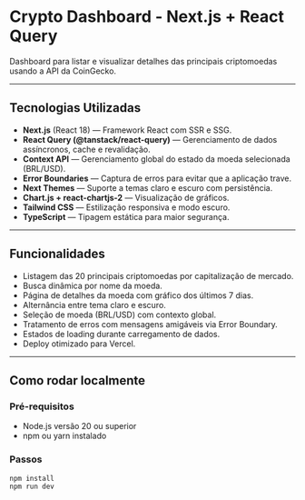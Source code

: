 # Crypto Dashboard - Next.js + React Query

Dashboard para listar e visualizar detalhes das principais criptomoedas usando a API da CoinGecko.

---

## Tecnologias Utilizadas

- **Next.js** (React 18) — Framework React com SSR e SSG.
- **React Query (@tanstack/react-query)** — Gerenciamento de dados assíncronos, cache e revalidação.
- **Context API** — Gerenciamento global do estado da moeda selecionada (BRL/USD).
- **Error Boundaries** — Captura de erros para evitar que a aplicação trave.
- **Next Themes** — Suporte a temas claro e escuro com persistência.
- **Chart.js + react-chartjs-2** — Visualização de gráficos.
- **Tailwind CSS** — Estilização responsiva e modo escuro.
- **TypeScript** — Tipagem estática para maior segurança.

---

## Funcionalidades

- Listagem das 20 principais criptomoedas por capitalização de mercado.
- Busca dinâmica por nome da moeda.
- Página de detalhes da moeda com gráfico dos últimos 7 dias.
- Alternância entre tema claro e escuro.
- Seleção de moeda (BRL/USD) com contexto global.
- Tratamento de erros com mensagens amigáveis via Error Boundary.
- Estados de loading durante carregamento de dados.
- Deploy otimizado para Vercel.

---


## Como rodar localmente

### Pré-requisitos

- Node.js versão 20 ou superior  
- npm ou yarn instalado

### Passos

```bash
npm install
npm run dev
